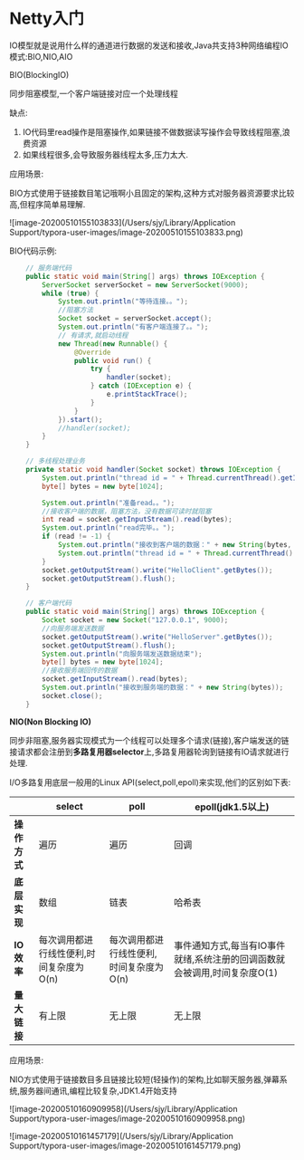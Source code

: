 # Netty入门

IO模型就是说用什么样的通道进行数据的发送和接收,Java共支持3种网络编程IO模式:BIO,NIO,AIO

BIO(BlockingIO)

同步阻塞模型,一个客户端链接对应一个处理线程

缺点:

1. IO代码里read操作是阻塞操作,如果链接不做数据读写操作会导致线程阻塞,浪费资源
2. 如果线程很多,会导致服务器线程太多,压力太大.

应用场景:

BIO方式使用于链接数目笔记哦啊小且固定的架构,这种方式对服务器资源要求比较高,但程序简单易理解.

![image-20200510155103833](/Users/sjy/Library/Application Support/typora-user-images/image-20200510155103833.png)

BIO代码示例:

```java
    // 服务端代码
    public static void main(String[] args) throws IOException {
        ServerSocket serverSocket = new ServerSocket(9000);
        while (true) {
            System.out.println("等待连接。。");
            //阻塞方法
            Socket socket = serverSocket.accept();
            System.out.println("有客户端连接了。。");
            // 有请求,就启动线程
            new Thread(new Runnable() {
                @Override
                public void run() {
                    try {
                        handler(socket);
                    } catch (IOException e) {
                        e.printStackTrace();
                    }
                }
            }).start();
            //handler(socket);
        }
    }

    // 多线程处理业务
    private static void handler(Socket socket) throws IOException {
        System.out.println("thread id = " + Thread.currentThread().getId());
        byte[] bytes = new byte[1024];

        System.out.println("准备read。。");
        //接收客户端的数据，阻塞方法，没有数据可读时就阻塞
        int read = socket.getInputStream().read(bytes);
        System.out.println("read完毕。。");
        if (read != -1) {
            System.out.println("接收到客户端的数据：" + new String(bytes, 0, read));
            System.out.println("thread id = " + Thread.currentThread().getId());
        }
        socket.getOutputStream().write("HelloClient".getBytes());
        socket.getOutputStream().flush();
    }
```

```java
    // 客户端代码
    public static void main(String[] args) throws IOException {
        Socket socket = new Socket("127.0.0.1", 9000);
        //向服务端发送数据
        socket.getOutputStream().write("HelloServer".getBytes());
        socket.getOutputStream().flush();
        System.out.println("向服务端发送数据结束");
        byte[] bytes = new byte[1024];
        //接收服务端回传的数据
        socket.getInputStream().read(bytes);
        System.out.println("接收到服务端的数据：" + new String(bytes));
        socket.close();
    }
```

**NIO(Non Blocking IO)**

同步非阻塞,服务器实现模式为一个线程可以处理多个请求(链接),客户端发送的链接请求都会注册到**多路复用器selector**上,多路复用器轮询到链接有IO请求就进行处理.

I/O多路复用底层一般用的Linux API(select,poll,epoll)来实现,他们的区别如下表:

|              | select                                  | poll                                    | epoll(jdk1.5以上)                                            |
| ------------ | --------------------------------------- | --------------------------------------- | ------------------------------------------------------------ |
| **操作方式** | 遍历                                    | 遍历                                    | 回调                                                         |
| **底层实现** | 数组                                    | 链表                                    | 哈希表                                                       |
| **IO效率**   | 每次调用都进行线性便利,时间复杂度为O(n) | 每次调用都进行线性便利,时间复杂度为O(n) | 事件通知方式,每当有IO事件就绪,系统注册的回调函数就会被调用,时间复杂度O(1) |
| **量大链接** | 有上限                                  | 无上限                                  | 无上限                                                       |

应用场景:

NIO方式使用于链接数目多且链接比较短(轻操作)的架构,比如聊天服务器,弹幕系统,服务器间通讯,编程比较复杂,JDK1.4开始支持

![image-20200510160909958](/Users/sjy/Library/Application Support/typora-user-images/image-20200510160909958.png)



![image-20200510161457179](/Users/sjy/Library/Application Support/typora-user-images/image-20200510161457179.png)































